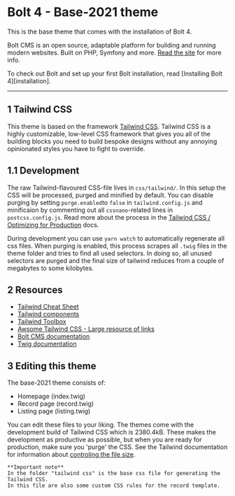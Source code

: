 Bolt 4 - Base-2021 theme
========================

This is the base theme that comes with the installation of Bolt 4.

Bolt CMS is an open source, adaptable platform for building and running modern
websites. Built on PHP, Symfony and more. [Read the site](https://boltcms.io)
for more info.

To check out Bolt and set up your first Bolt installation, read
[Installing Bolt 4][installation].

---

1 Tailwind CSS
--------------

This theme is based on the framework [Tailwind CSS](https://tailwindcss.com/).
Tailwind CSS is a highly customizable, low-level CSS framework that gives you all of the building blocks you need to build bespoke designs without any annoying opinionated styles you have to fight to override.

1.1 Development
---------------

The raw Tailwind-flavoured CSS-file lives in `css/tailwind/`. In this setup the CSS will be processed, purged and minified by default. You can disable purging by setting `purge.enabled`to `false` in `tailwind.config.js` and minificaion by commenting out all `cssnano`-related lines in `postcss.config.js`. Read more about the process in the [Tailwind CSS / Optimizing for Production](https://tailwindcss.com/docs/optimizing-for-production) docs.

During development you can use `yarn watch` to automatically regenerate all css files. When purging is enabled, this process scrapes all `.twig` files in the theme folder and tries to find all used selectors. In doing so, all unused selectors are purged and the final size of tailwind reduces from a couple of megabytes to some kilobytes.

2 Resources
-----------

- [Tailwind Cheat Sheet](https://nerdcave.com/tailwind-cheat-sheet)
- [Tailwind components](https://tailwindcomponents.com/)
- [Tailwind Toolbox](https://www.tailwindtoolbox.com/)
- [Awsome Tailwind CSS - Large resource of links](https://github.com/aniftyco/awesome-tailwindcss)
- [Bolt CMS documentation](https://docs.bolt.cm/4.0/getting-started/introduction)
- [Twig documentation](https://twig.symfony.com/)

3 Editing this theme
--------------------

The base-2021 theme consists of:

- Homepage (index.twig)
- Record page (record.twig)
- Listing page (listing.twig)

You can edit these files to your liking. The themes come with the development build of Tailwind CSS which is 2380.4kB.
These makes the development as productive as possible, but when you are ready for production, make sure you 'purge' the CSS.
See the Tailwind documentation for information about [controling the file size](https://tailwindcss.com/docs/controlling-file-size).

  ```
**Important note**
In the folder "tailwind css" is the base css file for generating the Tailwind CSS.
In this file are also some custom CSS rules for the record template.
  ```


